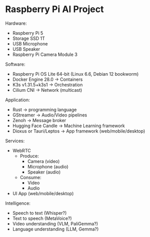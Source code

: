 # Raspberry Pi AI Project

Hardware:

- Raspberry Pi 5
- Storage SSD 1T
- USB Microphone
- USB Speaker
- Raspberry Pi Camera Module 3

Software:

- Raspberry Pi OS Lite 64-bit (Linux 6.6, Debian 12 bookworm)
- Docker Engine 28.0 -> Containers
- K3s v1.31.5+k3s1 -> Orchestration
- Cilium CNI -> Network (multicast)

Application:

- Rust -> programming language
- GStreamer -> Audio/Video pipelines
- Zenoh -> Message broker
- Hugging Face Candle -> Machine Learning framework
- Dioxus or Tauri/Leptos -> App framework (web/mobile/desktop)

Services:

- WebRTC
    - Produce:
        - Camera (video)
        - Microphone (audio)
        - Speaker (audio)
    - Consume:
        - Video
        - Audio
- UI App (web/mobile/desktop)

Intelligence:

- Speech to text (Whisper?)
- Text to speech (MetaVoice?)
- Video understanding (VLM, PaliGemma?)
- Language understanding (LLM, Gemma?)
